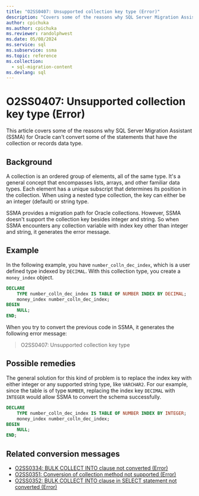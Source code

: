 ```yaml
---
title: "O2SS0407: Unsupported collection key type (Error)"
description: "Covers some of the reasons why SQL Server Migration Assistant (SSMA) for Oracle cannot convert some of the statements that have the collection or records datatype."
author: cpichuka
ms.author: cpichuka
ms.reviewer: randolphwest
ms.date: 05/08/2024
ms.service: sql
ms.subservice: ssma
ms.topic: reference
ms.collection:
  - sql-migration-content
ms.devlang: sql
---
```


# O2SS0407: Unsupported collection key type (Error)

This article covers some of the reasons why SQL Server Migration Assistant (SSMA) for Oracle can't convert some of the statements that have the collection or records data type.

## Background

A collection is an ordered group of elements, all of the same type. It's a general concept that encompasses lists, arrays, and other familiar data types. Each element has a unique subscript that determines its position in the collection. When using a nested type collection, the key can either be an integer (default) or string type.

SSMA provides a migration path for Oracle collections. However, SSMA doesn't support the collection key besides integer and string. So when SSMA encounters any collection variable with index key other than integer and string, it generates the error message.

## Example

In the following example, you have `number_colln_dec_index`, which is a user defined type indexed by `DECIMAL`. With this collection type, you create a `money_index` object.

```sql
DECLARE
    TYPE number_colln_dec_index IS TABLE OF NUMBER INDEX BY DECIMAL;
    money_index number_colln_dec_index;
BEGIN
    NULL;
END;
```

When you try to convert the previous code in SSMA, it generates the following error message:

> O2SS0407: Unsupported collection key type

## Possible remedies

The general solution for this kind of problem is to replace the index key with either integer or any supported string type, like `VARCHAR2`. For our example, since the table is of type `NUMBER`, replacing the index key `DECIMAL` with `INTEGER` would allow SSMA to convert the schema successfully.

```sql
DECLARE
    TYPE number_colln_dec_index IS TABLE OF NUMBER INDEX BY INTEGER;
    money_index number_colln_dec_index;
BEGIN
    NULL;
END;
```

## Related conversion messages

- [O2SS0334: BULK COLLECT INTO clause not converted (Error)](o2ss0334.md)
- [O2SS0351: Conversion of collection method not supported (Error)](o2ss0351.md)
- [O2SS0352: BULK COLLECT INTO clause in SELECT statement not converted (Error)](o2ss0352.md)
